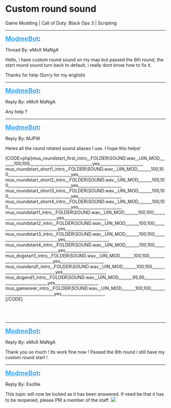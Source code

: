 # Custom round sound
Game Modding | Call of Duty: Black Ops 3 | Scripting

---
<strong style="font-size: 1.4em;"><span style="text-decoration: underline;text-decoration-color: #34a7f9;"><span style="color:#34a7f9;">ModmeBot</span></span>:</strong>

<p>Thread By: eMoX MaNgA<br /><p style="text-align:left;">Hello, i have custom round sound on my map but passed the 6th round, the start round sound turn back to default, i really dont know how to fix it.</p><p style="text-align:left;"></p><p style="text-align:left;">Thanks for help (Sorry for my english)</p></p>

---
<strong style="font-size: 1.4em;"><span style="text-decoration: underline;text-decoration-color: #34a7f9;"><span style="color:#34a7f9;">ModmeBot</span></span>:</strong>

<p>Reply By: eMoX MaNgA<br /><p style="text-align:left;">Any help ?</p></p>

---
<strong style="font-size: 1.4em;"><span style="text-decoration: underline;text-decoration-color: #34a7f9;"><span style="color:#34a7f9;">ModmeBot</span></span>:</strong>

<p>Reply By: MJPW<br /><p style="text-align:left;">Heres all the round related sound aliases I use. I hope this helps!</p><p style="text-align:left;"></p>[CODE=php]mus_roundstart_first_intro,,,FOLDER\SOUND.wav,,,UIN_MOD,,,,,,,,,,,100,100,,,,,,,,,,,,,,,,,,,,,,,,,,,,,,,,,,,,,,,,,,,,,,,,,yes,,,,,,,,,,,,,,,,,,,,,,,,,,,,,,,,,,<br />mus_roundstart_short1_intro,,,FOLDER\SOUND.wav,,,UIN_MOD,,,,,,,,,,,100,100,,,,,,,,,,,,,,,,,,,,,,,,,,,,,,,,,,,,,,,,,,,,,,,,,yes,,,,,,,,,,,,,,,,,,,,,,,,,,,,,,,,,,<br />mus_roundstart_short2_intro,,,FOLDER\SOUND.wav,,,UIN_MOD,,,,,,,,,,,100,100,,,,,,,,,,,,,,,,,,,,,,,,,,,,,,,,,,,,,,,,,,,,,,,,,yes,,,,,,,,,,,,,,,,,,,,,,,,,,,,,,,,,,<br />mus_roundstart_short3_intro,,,FOLDER\SOUND.wav,,,UIN_MOD,,,,,,,,,,,100,100,,,,,,,,,,,,,,,,,,,,,,,,,,,,,,,,,,,,,,,,,,,,,,,,,yes,,,,,,,,,,,,,,,,,,,,,,,,,,,,,,,,,,<br />mus_roundstart_short4_intro,,,FOLDER\SOUND.wav,,,UIN_MOD,,,,,,,,,,,100,100,,,,,,,,,,,,,,,,,,,,,,,,,,,,,,,,,,,,,,,,,,,,,,,,,yes,,,,,,,,,,,,,,,,,,,,,,,,,,,,,,,,,,<br />mus_roundstart1_intro,,,FOLDER\SOUND.wav,,,UIN_MOD,,,,,,,,,,,100,100,,,,,,,,,,,,,,,,,,,,,,,,,,,,,,,,,,,,,,,,,,,,,,,,,yes,,,,,,,,,,,,,,,,,,,,,,,,,,,,,,,,,,<br />mus_roundstart2_intro,,,FOLDER\SOUND.wav,,,UIN_MOD,,,,,,,,,,,100,100,,,,,,,,,,,,,,,,,,,,,,,,,,,,,,,,,,,,,,,,,,,,,,,,,yes,,,,,,,,,,,,,,,,,,,,,,,,,,,,,,,,,,<br />mus_roundstart3_intro,,,FOLDER\SOUND.wav,,,UIN_MOD,,,,,,,,,,,100,100,,,,,,,,,,,,,,,,,,,,,,,,,,,,,,,,,,,,,,,,,,,,,,,,,yes,,,,,,,,,,,,,,,,,,,,,,,,,,,,,,,,,,<br />mus_roundstart4_intro,,,FOLDER\SOUND.wav,,,UIN_MOD,,,,,,,,,,,100,100,,,,,,,,,,,,,,,,,,,,,,,,,,,,,,,,,,,,,,,,,,,,,,,,,yes,,,,,,,,,,,,,,,,,,,,,,,,,,,,,,,,,,<br />mus_dogstart1_intro,,,FOLDER\SOUND.wav,,,UIN_MOD,,,,,,,,,,,100,100,,,,,,,,,,,,,,,,,,,,,,,,,,,,,,,,,,,,,,,,,,,,,,,,,yes,,,,,,,,,,,,,,,,,,,,,,,,,,,,,,,,,,<br />mus_roundend1_intro,,,FOLDER\SOUND.wav,,,UIN_MOD,,,,,,,,,,,100,100,,,,,,,,,,,,,,,,,,,,,,,,,,,,,,,,,,,,,,,,,,,,,,,,,yes,,,,,,,,,,,,,,,,,,,,,,,,,,,,,,,,,,<br />mus_dogend1_intro,,,FOLDER\SOUND.wav,,,UIN_MOD,,,,,,,,,,,95,95,,,,,,,,,,,,,,,,,,,,,,,,,,,,,,,,,,,,,,,,,,,,,,,,,yes,,,,,,,,,,,,,,,,,,,,,,,,,,,,,,,,,,<br />mus_gameover_intro,,,FOLDER\SOUND.wav,,,UIN_MOD,,,,,,,,,,,100,100,,,,,,,,,,,,,,,,,,,,,,,,,,,,,,,,,,,,,,,,,,,,,,,,,yes,,,,,,,,,,,,,,,,,,,,,,,,,,,,,,,,,,<br />[/CODE]<br /><br /><br /><br /><p style="text-align:left;"></p></p>

---
<strong style="font-size: 1.4em;"><span style="text-decoration: underline;text-decoration-color: #34a7f9;"><span style="color:#34a7f9;">ModmeBot</span></span>:</strong>

<p>Reply By: eMoX MaNgA<br /><p style="text-align:left;">Thank you so much ! Its work fine now ! Passed the 6th round i still have my custom round start ! </p></p>

---
<strong style="font-size: 1.4em;"><span style="text-decoration: underline;text-decoration-color: #34a7f9;"><span style="color:#34a7f9;">ModmeBot</span></span>:</strong>

<p>Reply By: Exofile<br /><p style="text-align:left;">This topic will now be locked as it has been answered. If need be that it has to be reopened, please PM a member of the staff. <img style="max-width: 500px;" src="http://aviacreations.com/modme/emoticons/toothlessan.gif"></p></p>

